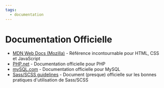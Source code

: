 ```yaml
---
tags:
  - documentation
---
```


# Documentation Officielle

- [MDN Web Docs (Mozilla)](https://developer.mozilla.org/) - Référence incontournable pour HTML, CSS et JavaScript
- [PHP.net](https://www.php.net/docs.php) - Documentation officielle pour PHP
- [mySQL.com](https://dev.mysql.com/doc/) - Documentation officielle pour MySQL
- [Sass/SCSS guidelines](https://sass-guidelin.es/) - Document (presque) officielle sur les bonnes pratiques d'utilisation de Sass/SCSS
